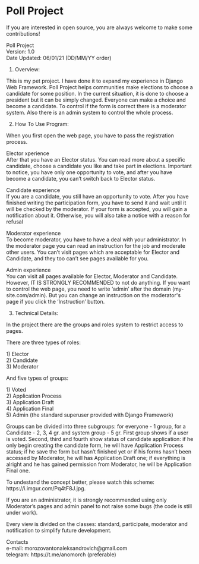 # Poll Project
 
If you are interested in open source, you are always welcome to make some contributions!

Poll Project <br />
Version: 1.0 <br />
Date Updated: 06/01/21 (DD/MM/YY order) <br />


1. Overview: <br />
<p>This is my pet project. I have done it to expand my experience in Django Web Framework. Poll Project helps communities make elections 
to choose a candidate for some position. In the current situation, it is done to choose a president but it can be simply changed. 
Everyone can make a choice and become a candidate. To control if the form is correct there is a moderator system. Also there is an 
admin system to control the whole process.</p>


2. How To Use Program: <br />
<p>When you first open the web page, you have to pass the registration process.</p>

Elector xperience <br />
After that you have an Elector status. You can read more about a specific candidate, choose a candidate you like and take part in elections. 
Important to notice, you have only one opportunity to vote, and after you have become a candidate, you can’t switch back to Elector status.

Candidate experience <br />
If you are a candidate, you still have an opportunity to vote. After you have finished writing the participation form, you have to send it 
and wait until it will be checked by the moderator. If your form is accepted, you will gain a notification about it. Otherwise, you will also 
take a notice with a reason for refusal

Moderator experience <br />
To become moderator, you have to have a deal with your administrator. In the moderator page you can read an instruction for the job and moderate 
other users. You can’t visit pages which are acceptable for Elector and Candidate, and they too can’t see pages available for you.

Admin experience <br />
You can visit all pages available for Elector, Moderator and Candidate. However, IT IS STRONGLY RECOMMENDED to not do anything. If you want to 
control the web page, you need to write ‘admin’ after the domain (my-site.com/admin). But you can change an instruction on the moderator's page 
if you click the ‘Instruction’ button.


3. Technical Details:<br />
<p>In the project there are the groups and roles system to restrict access to pages.</p>

<p>There are three types of roles:</p>
<p>
  1) Elector <br />
  2) Candidate <br />
  3) Moderator <br />
</p>
  
<p>And five types of groups:</p>
<p>
  1) Voted <br />
  2) Application Process <br />
  3) Application Draft <br />
  4) Application Final <br />
  5) Admin (the standard superuser provided with Django Framework) <br />
</p>
  
<p>Groups can be divided into three subgroups: for everyone - 1 group, for a Candidate - 2, 3, 4 gr. and system group - 5 gr. 
First group shows if a user is voted. Second, third and fourth show status of candidate application: if he only begin creating 
the candidate form, he will have Application Process status; if he save the form but hasn’t finished yet or if his forms 
hasn’t been accessed by Moderator, he will has Application Draft one; if everything is alright and he has gained permission from 
Moderator, he will be Application Final one.</p>

<p>To undestand the concept better, please watch this scheme: https://i.imgur.com/Pq4tF8J.jpg.</p>

<p>If you are an administrator, it is strongly recommended using only Moderator’s pages and admin panel to not raise some 
bugs (the code is still under work).</p>

<p>Every view is divided on the classes: standard, participate, moderator and notification to simplify future development.</p>  

<p>
  Contacts <br />
  e-mail: morozovantonaleksandrovich@gmail.com <br />
  telegram: https://t.me/anomorch (preferable) <br />
</p>

